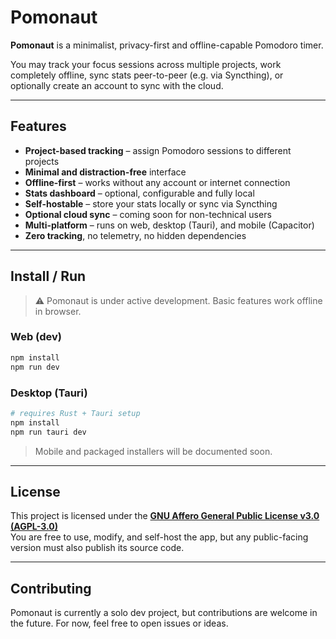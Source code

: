 # Pomonaut

**Pomonaut** is a minimalist, privacy-first and offline-capable Pomodoro timer.

You may track your focus sessions across multiple projects, work completely offline, sync stats peer-to-peer (e.g. via Syncthing), or optionally create an account to sync with the cloud.

---

## Features

- **Project-based tracking** – assign Pomodoro sessions to different projects
- **Minimal and distraction-free** interface
- **Offline-first** – works without any account or internet connection
- **Stats dashboard** – optional, configurable and fully local
- **Self-hostable** – store your stats locally or sync via Syncthing
- **Optional cloud sync** – coming soon for non-technical users
- **Multi-platform** – runs on web, desktop (Tauri), and mobile (Capacitor)
- **Zero tracking**, no telemetry, no hidden dependencies

---

## Install / Run

> ⚠️ Pomonaut is under active development. Basic features work offline in browser.

### Web (dev)
```bash
npm install
npm run dev
```

### Desktop (Tauri)
```bash
# requires Rust + Tauri setup
npm install
npm run tauri dev
```

> Mobile and packaged installers will be documented soon.

---

## License

This project is licensed under the [**GNU Affero General Public License v3.0 (AGPL-3.0)**](LICENSE)  
You are free to use, modify, and self-host the app, but any public-facing version must also publish its source code.

---

## Contributing

Pomonaut is currently a solo dev project, but contributions are welcome in the future. For now, feel free to open issues or ideas.
